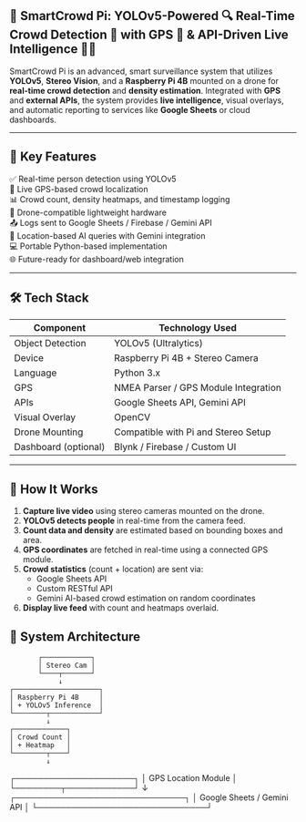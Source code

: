 ## 🚀 SmartCrowd Pi: YOLOv5-Powered 🔍 Real-Time Crowd Detection 👥 with GPS 📍 & API-Driven Live Intelligence 🤖📡

SmartCrowd Pi is an advanced, smart surveillance system that utilizes **YOLOv5**, **Stereo Vision**, and a **Raspberry Pi 4B** mounted on a drone for **real-time crowd detection** and **density estimation**. Integrated with **GPS** and **external APIs**, the system provides **live intelligence**, visual overlays, and automatic reporting to services like **Google Sheets** or cloud dashboards.

---

## 🔑 Key Features

✅ Real-time person detection using YOLOv5  
📡 Live GPS-based crowd localization  
📊 Crowd count, density heatmaps, and timestamp logging  
🚁 Drone-compatible lightweight hardware  
📤 Logs sent to Google Sheets / Firebase / Gemini API  
🧠 Location-based AI queries with Gemini integration  
💻 Portable Python-based implementation  
🌐 Future-ready for dashboard/web integration  

---

## 🛠️ Tech Stack

| Component        | Technology Used                    |
|------------------|-------------------------------------|
| Object Detection | YOLOv5 (Ultralytics)                |
| Device           | Raspberry Pi 4B + Stereo Camera     |
| Language         | Python 3.x                          |
| GPS              | NMEA Parser / GPS Module Integration|
| APIs             | Google Sheets API, Gemini API       |
| Visual Overlay   | OpenCV                              |
| Drone Mounting   | Compatible with Pi and Stereo Setup |
| Dashboard (optional) | Blynk / Firebase / Custom UI     |

---

## 🚀 How It Works

1. **Capture live video** using stereo cameras mounted on the drone.
2. **YOLOv5 detects people** in real-time from the camera feed.
3. **Count data and density** are estimated based on bounding boxes and area.
4. **GPS coordinates** are fetched in real-time using a connected GPS module.
5. **Crowd statistics** (count + location) are sent via:
   - Google Sheets API
   - Custom RESTful API
   - Gemini AI-based crowd estimation on random coordinates
6. **Display live feed** with count and heatmaps overlaid.

## 📐 System Architecture

           ┌────────────┐
           │ Stereo Cam │
           └────┬───────┘
                ↓
    ┌─────────────────────┐
    │ Raspberry Pi 4B     │
    │ + YOLOv5 Inference  │
    └────────┬────────────┘
             ↓
    ┌─────────────┐
    │ Crowd Count │
    │ + Heatmap   │
    └────────┬────┘
             ↓
 ┌─────────────────────┐
 │ GPS Location Module │
 └────────┬────────────┘
          ↓
 ┌──────────────────────────────┐
 │ Google Sheets / Gemini API   │
 └──────────────────────────────┘



